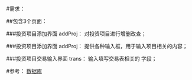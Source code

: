 ﻿#需求：

##包含3个页面：

###投资项目添加界面 addProj：
对投资项目进行增删改查；

###投资项目添加界面 addProj：
提供各种输入框，用于输入项目相关的内容；

###投资项目交易输入界面 trans：
输入填写交易表相关的 字段；

#参考：
[数据库](https://github.com/lsd686/invest/blob/master/invest.sql)

